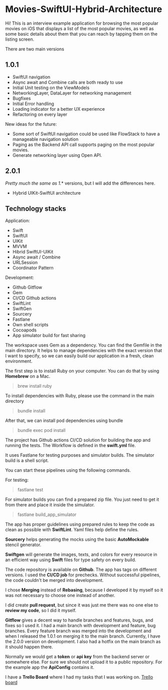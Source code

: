 # Movies-SwiftUI-Hybrid-Architecture

Hi! This is an interview example application for browsing the most popular movies on iOS that displays a list of the most popular movies, as well as some basic details about them that you can reach by tapping them on the listing screen.

There are two main versions

## 1.0.1

 - SwiftUI navigation
 - Async await and Combine calls are both ready to use
 - Initial Unit testing on the ViewModels
 - NetworkingLayer, DataLayer for networking management
 - Bugfixes
 - Initial Error handling
 - Loading indicator for a better UX experience
 - Refactoring on every layer

New ideas for the future:

 - Some sort of SwiftUI navigation could be used like FlowStack to have a manageable navigation solution
 - Paging as the Backend API call supports paging on the most popular movies.
 - Generate networking layer using Open API.

## 2.0.1

*Pretty much the same as 1.** versions, but I will add the differences here.

 - Hybrid UIKit-SwiftUI architecture

## Technology stacks 
Application:
 - Swift
 - SwiftUI
 - UIKit
 - MVVM
 - Hibrid SwiftUI-UIKit
 - Async await / Combine
 - URLSession
 - Coordinator Pattern
 
Development:
 - Github Gitflow
 - Gem
 - CI/CD Github actions
 - SwiftLint
 - SwiftGen
 - Sourcery
 - Fastlane
 - Own shell scripts
 - Cocoapods
 - App simulator build for fast sharing

The workspace uses Gem as a dependency. You can find the Gemfile in the main directory. It helps to manage dependencies with the exact version that I want to specify, so we can easily build our application in a fresh, clean environment.

The first step is to install Ruby on your computer. You can do that by using **Homebrew** on a Mac.  

> brew install ruby

To install dependencies with Ruby, please use the command in the main directory

> bundle install

After that, we can install pod dependencies using bundle

> bundle exec pod install

The project has Github actions CI/CD solution for building the app and running the tests. The Workflow is defined in the **swift.yml** file.

It uses Fastlane for testing purposes and simulator builds. The simulator build is a shell script.

You can start these pipelines using the following commands.

For testing:

> fastlane test

For simulator builds you can find a prepared zip file. You just need to get it from there and place it inside the simulator.

> fastlane build_app_simulator

The app has proper guidelines using prepared rules to keep the code as clean as possible with **SwiftLint**. Yaml files help define the rules.

**Sourcery** helps generating the mocks using the basic **AutoMockable** stencil generator.

**Swiftgen** will generate the images, texts, and colors for every resource in an efficient way using **Swift** files for type safety on every build.

The code repository is available on **Github**. The app has tags on different versions. I used the **CI/CD job** for prechecks. Without successful pipelines, the code couldn't be merged into development. 

I chose **Merging** instead of **Rebasing**, because I developed it by myself so it was not necessary to choose one instead of another. 

I did create **pull request**, but since it was just me there was no one else to **review my code**, so I did it myself.

**Gitflow** gives a decent way to handle branches and features, bugs, and fixes so I used it. I had a main branch with development and feature, bug branches. Every feature branch was merged into the development and when I released the 1.0.1 on merging it to the main branch. Currently, I have the 2.0.0 version on development. I also had a hotfix on the main branch as it should happen there.

Normally we would get a **token** or **api key** from the backend server or somewhere else. For sure we should not upload it to a public repository. For the example app the **ApiConfig** contains it.

I have a **Trello Board** where I had my tasks that I was working on. 
[Trello board](https://trello.com/invite/b/4NHizS4I/ATTI4eb3c464bd4964d7dd48250ce5c6d2a337FAA1DE/movies-app)
